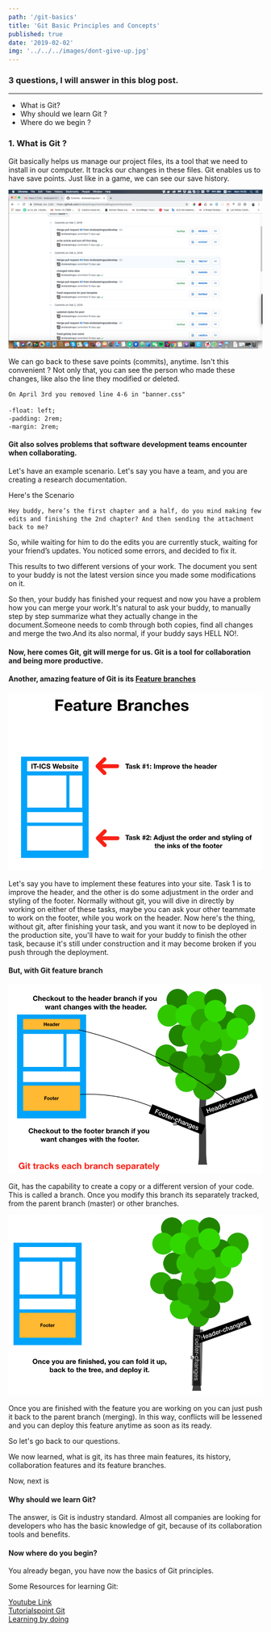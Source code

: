```yaml
---
path: '/git-basics'
title: 'Git Basic Principles and Concepts'
published: true
date: '2019-02-02'
img: '../../../images/dont-give-up.jpg'
---
```


### 3 questions, I will answer in this blog post.
 --------
 - What is Git?
 - Why should we learn Git ?
 - Where do we begin ?

### 1. What is Git ?

  Git basically helps us manage our project files, its a tool that we need to install in our computer. It tracks our changes in these files. Git enables us to have save points. Just like in a game, we can see our save history.

  <img src="../../../images/commits.png"/>

  We can go back to these save points (commits), anytime. Isn't this convenient ? Not only that, you can see the person who made these changes, like also the line they modified or deleted.

  ```
  On April 3rd you removed line 4-6 in "banner.css"

  -float: left;
  -padding: 2rem;
  -margin: 2rem;
  ```

  #### Git also solves problems that software development teams encounter when collaborating.

  Let's have an example scenario. Let's say you have a team, and you are creating a research documentation.

  Here's the Scenario
  ```
  Hey buddy, here’s the first chapter and a half, do you mind making few edits and finishing the 2nd chapter? And then sending the attachment back to me?
  ```

  So, while waiting for him to do the edits you are currently stuck, waiting for your friend’s updates. You noticed some errors, and decided to fix it.

  This results to two different versions of your work. The document you sent to your buddy is not the latest version since you made some modifications on it.

  So then, your buddy has finished your request and now you have a problem how you can merge your work.It's natural to ask your buddy, to manually step by step summarize what they actually change in the document.Someone needs to comb through both copies, find all changes and merge the two.And its also normal, if your buddy says HELL NO!.

  #### Now, here comes Git, git will merge for us. Git is a tool for collaboration and being more productive.

  #### Another, amazing feature of Git is its <u>Feature branches </u>

  <img src="../../../images/feature-branches.png"/>

  Let's say you have to implement these features into your site. Task 1 is to improve the header, and the other is do some adjustment in the order and styling of the footer. Normally without git, you will dive in directly by working on either of these tasks, maybe you can ask your other teammate to work on the footer, while you work on the header. Now here's the thing, without git, after finishing your task, and you want it now to be deployed in the production site, you'll have to wait for your buddy to finish the other task, because it's still under construction and it may become broken if you push through the deployment.

  #### But, with Git feature branch

  <img src="../../../images/git-tree.png"/>

  Git, has the capability to create a copy or a different version of your code. This is called a branch. Once you modify this branch its separately tracked, from the parent branch (master) or other branches.


  <img src="../../../images/git-merge.png"/>

  Once you are finished with the feature you are working on you can just push it back to the parent branch (merging). In this way, conflicts will be lessened and you can deploy this feature anytime as soon as its ready.  

  So let's go back to our questions.

  We now learned, what is git, its has three main features, its history, collaboration features and its feature branches.

  Now, next is
  #### Why should we learn Git?

  The answer, is Git is industry standard. Almost all companies are looking for developers who has the basic knowledge of git, because of its collaboration tools and benefits.

  #### Now where do you begin?

  You already began, you have now the basics of Git principles.


  Some Resources for learning Git:

  [Youtube Link](https://www.youtube.com/watch?v=9GKpbI1siow) <br/>
  [Tutorialspoint Git](https://www.tutorialspoint.com/git/git_basic_concepts.htm) <br />
  [Learning by doing](https://try.github.io/)
